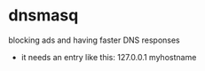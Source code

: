# dnsmasq
blocking ads and having faster DNS responses


- it needs an entry like this:
127.0.0.1 myhostname
